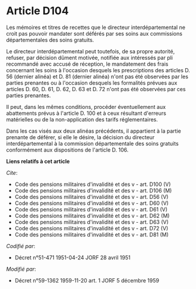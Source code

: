 # Article D104

Les mémoires et titres de recettes que le directeur interdépartemental ne croit pas pouvoir mandater sont déférés par ses
soins aux commissions départementales des soins gratuits.

Le directeur interdépartemental peut toutefois, de sa propre autorité, refuser, par décision dûment motivée, notifiée aux
intéressés par pli recommandé avec accusé de réception, le mandatement des frais concernant les soins à l'occasion desquels
les prescriptions des articles D. 56 (dernier alinéa) et D. 81 (dernier alinéa) n'ont pas été observées par les parties
prenantes ou à l'occasion desquels les formalités prévues aux articles D. 60, D. 61, D. 62, D. 63 et D. 72 n'ont pas été
observées par ces parties prenantes.

Il peut, dans les mêmes conditions, procéder éventuellement aux abattements prévus à l'article D. 100 et à ceux résultant
d'erreurs matérielles ou de la non-application des tarifs réglementaires.

Dans les cas visés aux deux alinéas précédents, il appartient à la partie prenante de déférer, si elle le désire, la décision
du directeur interdépartemental à la commission départementale des soins gratuits conformément aux dispositions de l'article
D. 106.

**Liens relatifs à cet article**

_Cite_:

  - Code des pensions militaires d'invalidité et des v - art. D100 (V)
  - Code des pensions militaires d'invalidité et des v - art. D106 (M)
  - Code des pensions militaires d'invalidité et des v - art. D56 (V)
  - Code des pensions militaires d'invalidité et des v - art. D60 (V)
  - Code des pensions militaires d'invalidité et des v - art. D61 (V)
  - Code des pensions militaires d'invalidité et des v - art. D62 (M)
  - Code des pensions militaires d'invalidité et des v - art. D63 (V)
  - Code des pensions militaires d'invalidité et des v - art. D72 (V)
  - Code des pensions militaires d'invalidité et des v - art. D81 (M)

_Codifié par_:

  - Décret n°51-471 1951-04-24 JORF 28 avril 1951

_Modifié par_:

  - Décret n°59-1362 1959-11-20 art. 1 JORF 5 décembre 1959
